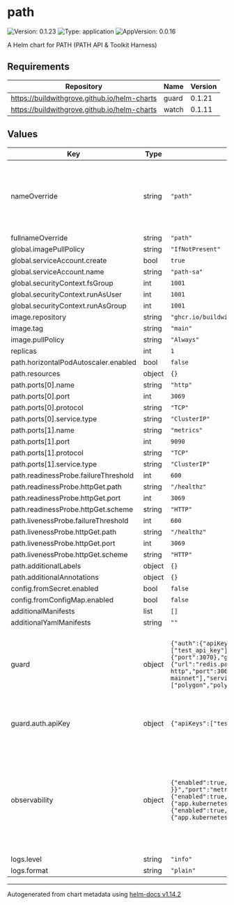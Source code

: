 # path

![Version: 0.1.23](https://img.shields.io/badge/Version-0.1.23-informational?style=flat-square) ![Type: application](https://img.shields.io/badge/Type-application-informational?style=flat-square) ![AppVersion: 0.0.16](https://img.shields.io/badge/AppVersion-0.0.16-informational?style=flat-square)

A Helm chart for PATH (PATH API & Toolkit Harness)

## Requirements

| Repository | Name | Version |
|------------|------|---------|
| https://buildwithgrove.github.io/helm-charts | guard | 0.1.21 |
| https://buildwithgrove.github.io/helm-charts | watch | 0.1.11 |

## Values

| Key | Type | Default | Description |
|-----|------|---------|-------------|
| nameOverride | string | `"path"` | -------------------------------------------------------------------- |
| fullnameOverride | string | `"path"` |  |
| global.imagePullPolicy | string | `"IfNotPresent"` |  |
| global.serviceAccount.create | bool | `true` |  |
| global.serviceAccount.name | string | `"path-sa"` |  |
| global.securityContext.fsGroup | int | `1001` |  |
| global.securityContext.runAsUser | int | `1001` |  |
| global.securityContext.runAsGroup | int | `1001` |  |
| image.repository | string | `"ghcr.io/buildwithgrove/path"` |  |
| image.tag | string | `"main"` |  |
| image.pullPolicy | string | `"Always"` |  |
| replicas | int | `1` |  |
| path.horizontalPodAutoscaler.enabled | bool | `false` |  |
| path.resources | object | `{}` |  |
| path.ports[0].name | string | `"http"` |  |
| path.ports[0].port | int | `3069` |  |
| path.ports[0].protocol | string | `"TCP"` |  |
| path.ports[0].service.type | string | `"ClusterIP"` |  |
| path.ports[1].name | string | `"metrics"` |  |
| path.ports[1].port | int | `9090` |  |
| path.ports[1].protocol | string | `"TCP"` |  |
| path.ports[1].service.type | string | `"ClusterIP"` |  |
| path.readinessProbe.failureThreshold | int | `600` |  |
| path.readinessProbe.httpGet.path | string | `"/healthz"` |  |
| path.readinessProbe.httpGet.port | int | `3069` |  |
| path.readinessProbe.httpGet.scheme | string | `"HTTP"` |  |
| path.livenessProbe.failureThreshold | int | `600` |  |
| path.livenessProbe.httpGet.path | string | `"/healthz"` |  |
| path.livenessProbe.httpGet.port | int | `3069` |  |
| path.livenessProbe.httpGet.scheme | string | `"HTTP"` |  |
| path.additionalLabels | object | `{}` |  |
| path.additionalAnnotations | object | `{}` |  |
| config.fromSecret.enabled | bool | `false` |  |
| config.fromConfigMap.enabled | bool | `false` |  |
| additionalManifests | list | `[]` |  |
| additionalYamlManifests | string | `""` |  |
| guard | object | `{"auth":{"apiKey":{"apiKeys":["test_api_key"],"enabled":true,"headerKey":"authorization"}},"domain":"localhost","enabled":true,"fullnameOverride":"guard","gateway":{"port":3070},"gateway-helm":{"config":{"envoyGateway":{"rateLimit":{"backend":{"redis":{"url":"redis.path.svc.cluster.local:6379"},"type":"Redis"}}}}},"global":{"middlewarePort":3000,"middlewareServiceName":"middleware-http","port":3069,"serviceName":"path-http"},"services":[{"serviceId":"anvil"},{"aliases":["eth","eth-mainnet"],"serviceId":"F00C","trafficSplitting":{"enabled":false,"weights":{"middleware":50,"path":50}}},{"aliases":["polygon","polygon-mainnet"],"serviceId":"F021","trafficSplitting":{"enabled":false,"weights":{"middleware":50,"path":50}}}]}` | -------------------------------------------------------------------- |
| guard.auth.apiKey | object | `{"apiKeys":["test_api_key"],"enabled":true,"headerKey":"authorization"}` | Configuration for the API key authorization flow. |
| observability | object | `{"enabled":true,"watch":{"appServiceDetails":{"name":"{{ .Release.Name }}-metrics","namespace":"{{ .Release.Namespace }}","port":"metrics"},"dashboards":{"guard":{"enabled":false},"namespace":"monitoring","path":{"enabled":true,"folderName":"PATH"}},"externalMonitoring":{"grafanaNamespace":"monitoring","prometheusSelectorLabels":{"app.kubernetes.io/part-of":"watch-monitoring"}},"serviceMonitors":{"guard":{"enabled":false},"namespace":"monitoring","path":{"enabled":true,"endpoints":[{"interval":"15s","path":"/metrics","port":"metrics"}],"selector":{"matchLabels":{"app.kubernetes.io/name":"path"}}}}}}` | -------------------------------------------------------------------- Integrated Observability Stack (WATCH): |
| logs.level | string | `"info"` |  |
| logs.format | string | `"plain"` |  |

----------------------------------------------
Autogenerated from chart metadata using [helm-docs v1.14.2](https://github.com/norwoodj/helm-docs/releases/v1.14.2)
